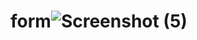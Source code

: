 # form![Screenshot (5)](https://user-images.githubusercontent.com/104686331/169038529-bc3eb67f-07c4-4034-95f1-658b4339eceb.png)
